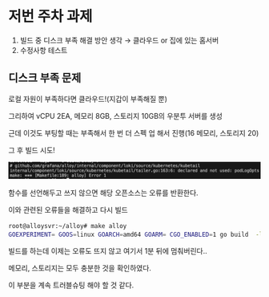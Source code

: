 # 저번 주차 과제

1. 빌드 중 디스크 부족 해결 방안 생각 → 클라우드 or 집에 있는 홈서버
2. 수정사항 테스트

## 디스크 부족 문제

로컬 자원이 부족하다면 클라우드!(지갑이 부족해질 뿐)

그리하여 vCPU 2EA, 메모리 8GB, 스토리지 10GB의 우분투 서버를 생성

근데 이것도 부팅할 때는 부족해서 한 번 더 스펙 업 해서 진행(16 메모리, 스토리지 20)

그 후 빌드 시도!

![alloy_error_output](alloy_error_output.png)

함수를 선언해두고 쓰지 않으면 해당 오픈소스는 오류를 반환한다.

이와 관련된 오류들을 해결하고 다시 빌드

```bash
root@alloysvr:~/alloy# make alloy
GOEXPERIMENT= GOOS=linux GOARCH=amd64 GOARM= CGO_ENABLED=1 go build  -ldflags "-X github.com/grafana/alloy/internal/build.Branch=main -X github.com/grafana/alloy/internal/build.Version=v1.10.0-devel+dirty -X github.com/grafana/alloy/syntax/stdlib.Version=v1.10.0-devel+dirty -X github.com/grafana/alloy/internal/build.Revision=0c7c5387b -X github.com/grafana/alloy/internal/build.BuildUser=root@alloysvr -X github.com/grafana/alloy/internal/build.BuildDate=2025-06-14T02:27:12Z" -tags "" -o build/alloy .
```

빌드를 하는데 이제는 오류도 뜨지 않고 여기서 1분 뒤에 멈춰버린다..

메모리, 스토리지는 모두 충분한 것을 확인하였다.

이 부분을 계속 트러블슈팅 해야 할 것 같다.
